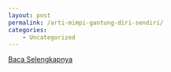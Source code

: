```yaml
---
layout: post
permalink: /arti-mimpi-gantung-diri-sendiri/
categories:
    - Uncategorized
---
```


[Baca Selengkapnya](/09)